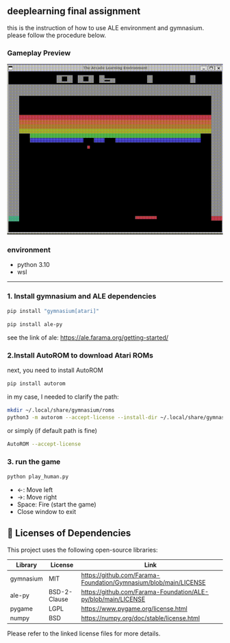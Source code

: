 ## deeplearning final assignment
this is the instruction of how to use ALE environment and gymnasium.
please follow the procedure below.

### Gameplay Preview

![Breakout gameplay](movie/blockgame.gif)

### environment

- python 3.10
- wsl

---
### 1. Install gymnasium and ALE dependencies

```bash
pip install "gymnasium[atari]"
```

```bash
pip install ale-py
```
see the link of ale:
https://ale.farama.org/getting-started/


### 2.Install AutoROM to download Atari ROMs
next, you need to install AutoROM

```bash
pip install autorom
```


in my case, I needed to clarify the path:
```bash
mkdir ~/.local/share/gymnasium/roms
python3 -m autorom --accept-license --install-dir ~/.local/share/gymnasium/roms
```

or simply (if default path is fine)
```bash
AutoROM --accept-license
```

### 3. run the game

```bash
python play_human.py
```

- ←: Move left
- →: Move right
- Space: Fire (start the game)
- Close window to exit


## 📄 Licenses of Dependencies

This project uses the following open-source libraries:

| Library       | License         | Link                                 |
|---------------|------------------|--------------------------------------|
| gymnasium     | MIT              | https://github.com/Farama-Foundation/Gymnasium/blob/main/LICENSE |
| ale-py        | BSD-2-Clause     | https://github.com/Farama-Foundation/ALE-py/blob/main/LICENSE      |
| pygame        | LGPL             | https://www.pygame.org/license.html                                 |
| numpy         | BSD              | https://numpy.org/doc/stable/license.html                           |

Please refer to the linked license files for more details.
